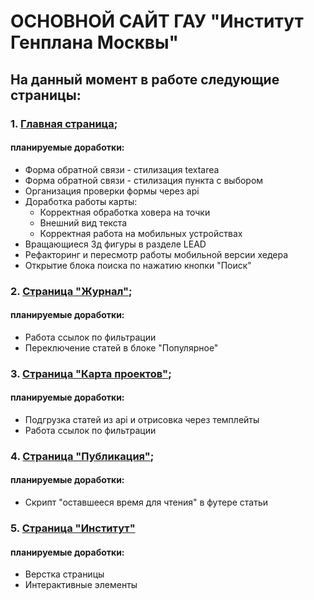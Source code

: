 # ОСНОВНОЙ САЙТ ГАУ "Институт Генплана Москвы"

## На данный момент в работе следующие страницы:
### 1. [Главная страница](https://inkinyam.github.io/big-genplan/);
  #### планируемые доработки:
  * Форма обратной связи - стилизация textarea
  * Форма обратной связи - стилизация пункта с выбором 
  * Организация проверки формы через api
  * Доработка работы карты:
    - Корректная обработка ховера на точки
    - Внешний вид текста
    - Корректная работа на мобильных устройствах
  * Вращающиеся 3д фигуры в разделе LEAD
  * Рефакторинг и пересмотр работы мобильной версии хедера
  * Открытие блока поиска по нажатию кнопки "Поиск"


### 2. [Страница "Журнал"](https://inkinyam.github.io/big-genplan/journal/);
  #### планируемые доработки:
  * Работа ссылок по фильтрации
  * Переключение статей в блоке "Популярное"

### 3. [Страница "Карта проектов"](https://inkinyam.github.io/big-genplan/pages/cities/);
  #### планируемые доработки:
  * Подгрузка статей из api и отрисовка через темплейты
  * Работа ссылок по фильтрации

### 4. [Страница "Публикация"](https://inkinyam.github.io/big-genplan/pages/publication/);
  #### планируемые доработки:
  * Скрипт "оставшееся время для чтения" в футере статьи

### 5. [Страница "Институт"](https://inkinyam.github.io/big-genplan/pages/institut/)
#### планируемые доработки:
  * Верстка страницы
  * Интерактивные элементы

  

